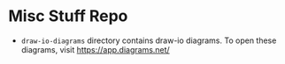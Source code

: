 # Misc Stuff Repo

- `draw-io-diagrams` directory contains draw-io diagrams. To open these diagrams, visit https://app.diagrams.net/
